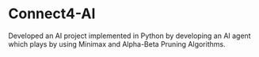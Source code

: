 # Connect4-AI
Developed an AI project implemented in Python by developing an AI agent which plays by using Minimax and Alpha-Beta Pruning Algorithms.
